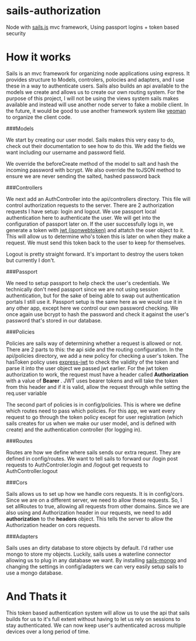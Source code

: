 sails-authorization
===================

Node with [sails.js](http://sailsjs.org/#!) mvc framework, Using passport logins + token based security 

How it works
===================

Sails is an mvc framework for organizing node applications using express. It provides structure to Models, controlers, polocies and adapters, and I use these in a way to authenticate users. Sails also builds an api available to the models we create and allows us to create our own routing system. For the purpose of this project, I will not be using the views system sails makes available and instead will use another node server to fake a mobile client. In the future, it would be good to use another framework system like [yeoman](http://yeoman.io/) to organize the client code. 

###Models

We start by creating our user model. Sails makes this very easy to do, check out their documentation to see how to do this. We add the fields we want including our username and password field. 

We override the beforeCreate method of the model to salt and hash the incoming password with bcrypt. We also override the toJSON method to ensure we are never sending the salted, hashed password back

###Controllers

We next add an AuthController into the api/controllers directory. This file will control authorization requests to the server. There are 2 authorization requests I have setup: login and logout. We use passport local authentication here to authenticate the user. We will get into the configuration of passport later on. If the user successfully logs in, we generate a token with [jwt (jsonwebtoken)](https://www.npmjs.org/package/jsonwebtoken) and attatch the oser object to it. This will allow us to determine who's token this is later on when they make a request. We must send this token back to the user to keep for themselves. 

Logout is pretty straight forward. It's important to destroy the users token but currently I don't. 

###Passport

We need to setup passport to help check the user's credentials. We technically don't need passport since we are not using session authentication, but for the sake of being able to swap out authentication portals I still use it. Passport setup is the same here as we would use it in any other app, except here we control our own password checking. We once again use bcrypt to hash the password and check it against the user's password that's stored in our database. 

###Policies

Policies are sails way of determining whether a request is allowed or not. There are 2 parts to this: the api side and the routing configuration. In the api/policies directory, we add a new policy for checking a user's token. The hasToken policy uses [express-jwt](https://www.npmjs.org/package/express-jwt) to check the validity of the token and parse it into the user object we passed jwt earlier. For the jwt token authorization to work, the request must have a header called **Authorization** with a value of **Bearer <token>**. JWT uses bearer tokens and will take the token from this header and if it is valid, allow the request through while setting the req.user variable

The second part of policies is in config/policies. This is where we define which routes need to pass which policies. For this app, we want every request to go through the token policy except for user registration (which sails creates for us when we make our user model, and is defined with create) and the authentication controller (for logging in). 

###Routes

Routes are how we define where sails sends our extra request. They are defined in config/routes. We want to tell sails to forward our /login post requests to AuthControler.login and /logout get requests to AuthController.logout

###Cors

Sails allows us to set up how we handle cors requests. It is in config/cors. Since we are on a different server, we need to allow these requests. So, I set allRoutes to true, allowing all requests from other domains. Since we are also using and Authorization header in our requests, we need to add **authorization** to the **headers** object. This tells the server to allow the Authorization header on cors requests.

###Adapters

Sails uses an dirty database to store objects by default. I'd rather use mongo to store my objects. Luckily, sails uses a waterline connector allowing us to plug in any database we want. By installing [sails-mongo](https://www.npmjs.org/package/sails-mongo) and changing the settings in config/adapters we can very easily setup sails to use a mongo database. 

And Thats it
=====================

This token based authentication system will allow us to use the api that sails builds for us to it's full extent without having to let us rely on sessions to stay authenticated. We can now keep user's authenticated across multiple devices over a long period of time. 








